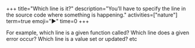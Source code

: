 +++
title="Which line is it?"
description="You’ll have to specify the line in the source code where something is happening."
activities=["nature"]
term=true
emoji="▶️"
time=0
+++

For example, which line is a given function called? Which line does a given error occur? Which line is a value set or updated? etc
